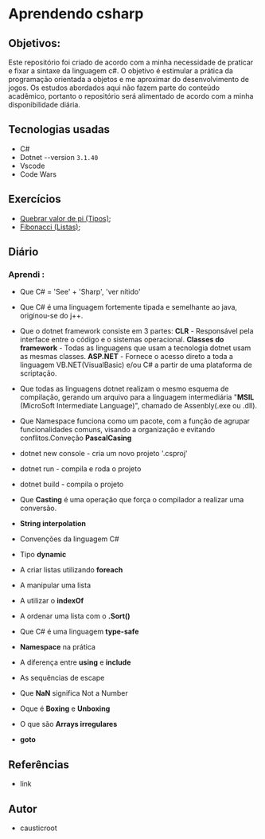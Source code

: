 # Aprendendo csharp

## Objetivos:

Este repositório foi criado de acordo com a minha necessidade de praticar e fixar a sintaxe da linguagem c#. O objetivo é estimular a prática da programação orientada a objetos e me aproximar do desenvolvimento de jogos. Os estudos abordados aqui não fazem parte do conteúdo acadêmico, portanto o repositório será alimentado de acordo com  a minha disponibilidade diária. 


## Tecnologias usadas

* C#
* Dotnet --version `3.1.40`
* Vscode
* Code Wars

## Exercícios

* [Quebrar valor de pi (Tipos)](LINK); 
* [Fibonacci (Listas)]();

## Diário

### Aprendi :
* Que C# = 'See' + 'Sharp', 'ver nítido'

* Que C# é uma linguagem fortemente tipada e semelhante ao java, originou-se do j++.

* Que o dotnet framework consiste em 3 partes:
**CLR** - Responsável pela interface entre o código e o sistemas operacional.
**Classes do framework** - Todas as linguagens que usam a tecnologia dotnet usam as mesmas classes.
**ASP.NET** - Fornece o acesso direto a toda a linguagem VB.NET(VisualBasic) e/ou C# a partir de uma plataforma de scriptação.

* Que todas as linguagens dotnet realizam o mesmo esquema de compilação, gerando um arquivo para a linguagem intermediária "**MSIL** (MicroSoft Intermediate Language)", chamado de Assenbly(.exe ou .dll).

* Que Namespace funciona como um pacote, com a função de agrupar funcionalidades comuns, visando a organização e evitando conflitos.Conveção **PascalCasing**

* dotnet new console - cria um novo projeto '.csproj'

* dotnet run - compila e roda o projeto

* dotnet build - compila o projeto

* Que **Casting** é uma operação que força o compilador a realizar uma conversão.

* **String interpolation**

* Convenções da linguagem C#

* Tipo **dynamic**

* A criar listas utilizando **foreach**

* A manipular uma lista

* A utilizar o **indexOf**

* A ordenar uma lista com o **.Sort()**

* Que C# é uma linguagem **type-safe**

* **Namespace** na prática

* A diferença entre **using** e **include**

* As sequências de escape

* Que **NaN** significa Not a Number

* Oque é **Boxing** e **Unboxing**

* O que são **Arrays irregulares**

* **goto**



## Referências

* link

## Autor

* causticroot
